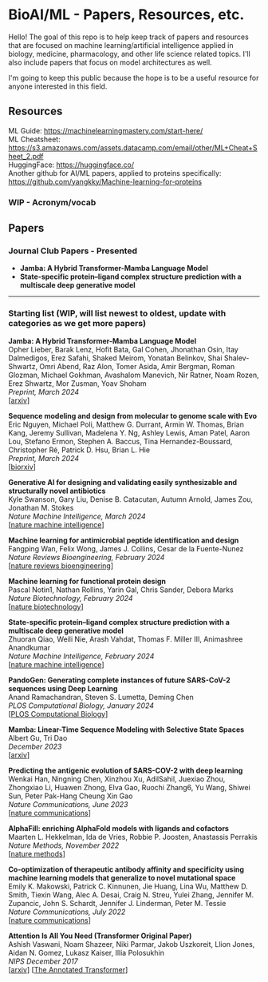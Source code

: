 # BioAI/ML - Papers, Resources, etc. 

Hello! The goal of this repo is to help keep track of papers and resources that are focused on machine learning/artificial intelligence applied in biology, medicine, pharmacology, and other life science related topics. I'll also include papers that focus on model architectures as well.

I'm going to keep this public because the hope is to be a useful resource for anyone interested in this field.  

## Resources
ML Guide: https://machinelearningmastery.com/start-here/  \
ML Cheatsheet: https://s3.amazonaws.com/assets.datacamp.com/email/other/ML+Cheat+Sheet_2.pdf  \
HuggingFace: https://huggingface.co/  \
Another github for AI/ML papers, applied to proteins specifically: https://github.com/yangkky/Machine-learning-for-proteins

### WIP - Acronym/vocab

## Papers
### Journal Club Papers - Presented

- **Jamba: A Hybrid Transformer-Mamba Language Model**
- **State-specific protein–ligand complex structure prediction with a multiscale deep generative model**
---
### Starting list (WIP, will list newest to oldest, update with categories as we get more papers)

**Jamba: A Hybrid Transformer-Mamba Language Model**  \
Opher Lieber, Barak Lenz, Hofit Bata, Gal Cohen, Jhonathan Osin, Itay Dalmedigos, Erez Safahi, Shaked Meirom, Yonatan Belinkov, Shai Shalev-Shwartz, Omri Abend, Raz Alon, Tomer Asida, Amir Bergman, Roman Glozman, Michael Gokhman, Avashalom Manevich, Nir Ratner, Noam Rozen, Erez Shwartz, Mor Zusman, Yoav Shoham  \
*Preprint, March 2024*  \
[[arxiv](https://arxiv.org/pdf/2403.19887.pdf)] 

**Sequence modeling and design from molecular to genome scale with Evo**  \
Eric Nguyen, Michael Poli, Matthew G. Durrant, Armin W. Thomas, Brian Kang, Jeremy Sullivan, Madelena Y. Ng, Ashley Lewis, Aman Patel, Aaron Lou, Stefano Ermon, Stephen A. Baccus, Tina Hernandez-Boussard, Christopher Ré, Patrick D. Hsu, Brian L. Hie  \
*Preprint, March 2024*  \
[[biorxiv](https://www.biorxiv.org/content/10.1101/2024.02.27.582234v2.full.pdf+html)]

**Generative AI for designing and validating easily synthesizable and structurally novel antibiotics**  \
Kyle Swanson, Gary Liu, Denise B. Catacutan, Autumn Arnold, James Zou, Jonathan M. Stokes  \
*Nature Machine Intelligence, March 2024*  \
[[nature machine intelligence](https://doi.org/10.1038/s42256-024-00809-7)]

**Machine learning for antimicrobial peptide identification and design**  \
Fangping Wan, Felix Wong, James J. Collins, Cesar de la Fuente-Nunez \
*Nature Reviews Bioengineering, February 2024*  \
[[nature reviews bioengineering](https://doi.org/10.1038/s44222-024-00152-x)]

**Machine learning for functional protein design**  \
Pascal Notin1, Nathan Rollins, Yarin Gal, Chris Sander, Debora Marks  \
*Nature Biotechnology, February 2024*  \
[[nature biotechnology](https://doi.org/10.1038/s41587-024-02127-0)]

**State-specific protein–ligand complex structure prediction with a multiscale deep generative model**  \
Zhuoran Qiao, Weili Nie, Arash Vahdat, Thomas F. Miller III, Animashree Anandkumar  \
*Nature Machine Intelligence, February 2024* \
[[nature machine intelligence](https://doi.org/10.1038/s42256-024-00792-z)]

**PandoGen: Generating complete instances of future SARS-CoV-2 sequences using Deep Learning**  \
Anand Ramachandran, Steven S. Lumetta, Deming Chen  \
*PLOS Computational Biology, January 2024* \
[[PLOS Computational Biology](https://doi.org/10.1371/journal.pcbi.1011790)]

**Mamba: Linear-Time Sequence Modeling with Selective State Spaces**  \
Albert Gu, Tri Dao  \
*December 2023*  \
[[arxiv](https://doi.org/10.48550/arXiv.2312.00752)]

**Predicting the antigenic evolution of SARS-COV-2 with deep learning**  \
Wenkai Han, Ningning Chen, Xinzhou Xu, AdilSahil, Juexiao Zhou, Zhongxiao Li, Huawen Zhong, Elva Gao, Ruochi Zhang6, Yu Wang, Shiwei Sun, Peter Pak-Hang Cheung Xin Gao  \
*Nature Communications, June 2023* \
[[nature communications](https://doi.org/10.1038/s41467-023-39199-6)]

**AlphaFill: enriching AlphaFold models with ligands and cofactors**  \
Maarten L. Hekkelman, Ida de Vries, Robbie P. Joosten, Anastassis Perrakis  \
*Nature Methods, November 2022*  \
[[nature methods](https://doi.org/10.1038/s41592-022-01685-y)]

**Co-optimization of therapeutic antibody affinity and specificity using machine learning models that generalize to novel mutational space**  \
Emily K. Makowski, Patrick C. Kinnunen, Jie Huang, Lina Wu, Matthew D. Smith, Tiexin Wang, Alec A. Desai, Craig N. Streu, Yulei Zhang, Jennifer M. Zupancic, John S. Schardt, Jennifer J. Linderman, Peter M. Tessie  \
*Nature Communications, July 2022*  \
[[nature communications](https://doi.org/10.1038/s41467-022-31457-3)]

**Attention Is All You Need (Transformer Original Paper)**  \
Ashish Vaswani, Noam Shazeer, Niki Parmar, Jakob Uszkoreit, Llion Jones, Aidan N. Gomez, Lukasz Kaiser, Illia Polosukhin  \
*NIPS December 2017*  \
[[arxiv](https://arxiv.org/pdf/1706.03762.pdf)]
[[The Annotated Transformer](https://nlp.seas.harvard.edu/annotated-transformer/)]
